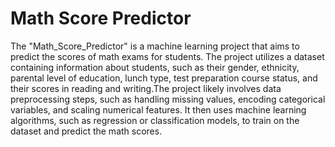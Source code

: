 # Math Score Predictor
The "Math_Score_Predictor" is a machine learning project that aims to predict the scores of math exams for students. The project utilizes a dataset containing information about students, such as their gender, ethnicity, parental level of education, lunch type, test preparation course status, and their scores in reading and writing.The project likely involves data preprocessing steps, such as handling missing values, encoding categorical variables, and scaling numerical features. It then uses machine learning algorithms, such as regression or classification models, to train on the dataset and predict the math scores.
